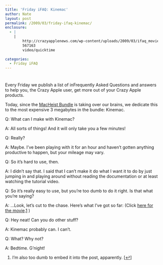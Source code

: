 ```yaml
---
title: 'Friday iFAQ: Kinemac'
author: Nate
layout: post
permalink: /2009/03/friday-ifaq-kinemac/
enclosure:
  - |
    |
        http://crazyapplenews.com/wp-content/uploads/2009/03/ifaq_movie.mov
        567163
        video/quicktime
        
categories:
  - Friday iFAQ
---
```

# 

Every Friday we publish a list of inFrequently Asked Questions and answers to help you, the Crazy Apple user, get more out of your Crazy Apple products.

Today, since the [MacHeist Bundle][1] is taking over our brains, we dedicate this to the most expensive 3 megabytes in the bundle: Kinemac.

 [1]: http://macheist.com

Q: What can I make with Kinemac?

A: All sorts of things! And it will only take you a few minutes!

Q: Really?

A: Maybe. I’ve been playing with it for an hour and haven’t gotten anything productive to happen, but your mileage may vary.

Q: So it’s hard to use, then.

A: I didn’t say that. I said that I can’t make it do what I want it to do by just jumping in and playing around without reading the documentation or at least watching the tutorial video.

Q: So it’s really easy to use, but you’re too dumb to do it right. Is that what you’re saying?

A: …Look, let’s cut to the chase. Here’s what I’ve got so far: (Click [here for the movie][2].[1][3] )

 [2]: http://crazyapplenews.com/wp-content/uploads/2009/03/ifaq_movie.mov
 [3]: #footnote_0_393 "I’m also too dumb to embed it into the post, apparently."

Q: Hey neat! Can you do other stuff?

A: Kinemac probably can. I can’t.

Q: What? Why not?

A: Bedtime. G’night!

1.  I’m also too dumb to embed it into the post, apparently. [[↩][4]]

 [4]: #identifier_0_393